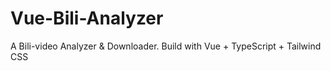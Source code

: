 # Vue-Bili-Analyzer
 A Bili-video Analyzer &amp; Downloader. Build with Vue + TypeScript + Tailwind CSS
